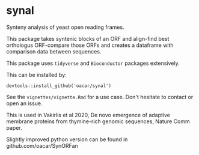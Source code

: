 # synal
Synteny analysis of yeast open reading frames.

This package takes syntenic blocks of an ORF and align-find best orthologus ORF-compare those ORFs and creates a dataframe with comparison data between sequences.

This package uses `tidyverse` and `Bioconductor` packages extensively.

This can be installed by:
```
devtools::install_github('oacar/synal')
```

See the `vignettes/vignette.Rmd` for a use case. Don't hesitate to contact or open an issue.

This is used in Vakirlis et al 2020, De novo emergence of adaptive membrane proteins from thymine-rich genomic sequences, Nature Comm paper.

Slightly improved python version can be found in github.com/oacar/SynORFan


